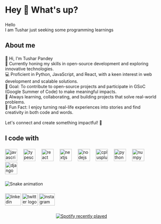 <h1 align="left">Hey 👋 What's up?</h1>

###

<p align="left">Hello<br>I am Tushar just seeking some programming learnings</p>

###

<h2 align="left">About me</h2>

###

<p align="left">👋 Hi, I'm Tushar Pandey  <br>🌱 Currently honing my skills in open-source development and exploring innovative technologies.  <br>💻 Proficient in Python, JavaScript, and React, with a keen interest in web development and scalable solutions.  <br>🎯 Goal: To contribute to open-source projects and participate in GSoC (Google Summer of Code) to make meaningful impacts.  <br>📍 Always learning, collaborating, and building projects that solve real-world problems.  <br>🌟 Fun Fact: I enjoy turning real-life experiences into stories and find creativity in both code and words.  <br><br>Let's connect and create something impactful! 🚀</p>

###

<h2 align="left">I code with</h2>

###

<div align="left">
  <img src="https://cdn.jsdelivr.net/gh/devicons/devicon/icons/javascript/javascript-original.svg" height="40" alt="javascript logo"  />
  <img width="12" />
  <img src="https://cdn.jsdelivr.net/gh/devicons/devicon/icons/typescript/typescript-original.svg" height="40" alt="typescript logo"  />
  <img width="12" />
  <img src="https://cdn.jsdelivr.net/gh/devicons/devicon/icons/react/react-original.svg" height="40" alt="react logo"  />
  <img width="12" />
  <img src="https://cdn.jsdelivr.net/gh/devicons/devicon/icons/nextjs/nextjs-original.svg" height="40" alt="nextjs logo"  />
  <img width="12" />
  <img src="https://cdn.jsdelivr.net/gh/devicons/devicon/icons/nodejs/nodejs-original.svg" height="40" alt="nodejs logo"  />
  <img width="12" />
  <img src="https://cdn.jsdelivr.net/gh/devicons/devicon/icons/cplusplus/cplusplus-original.svg" height="40" alt="cplusplus logo"  />
  <img width="12" />
  <img src="https://cdn.jsdelivr.net/gh/devicons/devicon/icons/python/python-original.svg" height="40" alt="python logo"  />
  <img width="12" />
  <img src="https://cdn.jsdelivr.net/gh/devicons/devicon/icons/numpy/numpy-original.svg" height="40" alt="numpy logo"  />
  <img width="12" />
  <img src="https://cdn.jsdelivr.net/gh/devicons/devicon/icons/django/django-plain.svg" height="40" alt="django logo"  />
</div>

###

<img src="https://raw.githubusercontent.com/FieryCatalyst /FieryCatalyst /output/snake.svg" alt="Snake animation" />

###

<div align="left">
  <img src="https://raw.githubusercontent.com/maurodesouza/profile-readme-generator/master/src/assets/icons/social/linkedin/default.svg" width="52" height="40" alt="linkedin logo"  />
  <img src="https://raw.githubusercontent.com/maurodesouza/profile-readme-generator/master/src/assets/icons/social/twitter/default.svg" width="52" height="40" alt="twitter logo"  />
  <img src="https://raw.githubusercontent.com/maurodesouza/profile-readme-generator/master/src/assets/icons/social/instagram/default.svg" width="52" height="40" alt="instagram logo"  />
</div>

###

<div align="center">
  <a href="https://open.spotify.com/user/31nmthbqvzfwazcipgirae4c5pfy">
    <img src="https://spotify-recently-played-readme.vercel.app/api?user=31nmthbqvzfwazcipgirae4c5pfy&count=3&unique=true" alt="Spotify recently played"  />
  </a>
</div>

###

